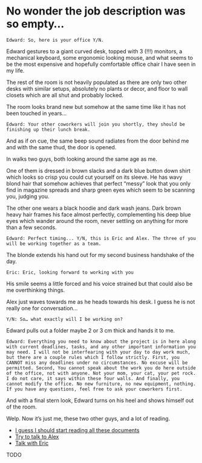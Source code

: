 # No wonder the job description was so empty…

    Edward: So, here is your office Y/N. 

Edward gestures to a giant curved desk, topped with 3 (!!!) monitors, a mechanical keyboard, some ergonomic looking mouse, and what seems to be the most expensive and hopefully comfortable office chair I have seen in my life.  

The rest of the room is not heavily populated as there are only two other desks with similar setups, absolutely no plants or decor, and floor to wall closets which are all shut and probably locked. 

The room looks brand new but somehow at the same time like it has not been touched in years…  

    Edward: Your other coworkers will join you shortly, they should be finishing up their lunch break. 

And as if on cue, the same beep sound radiates from the door behind me and with the same thud, the door is opened.  

In walks two guys, both looking around the same age as me.  

One of them is dressed in brown slacks and a dark blue button down shirt which looks so crisp you could cut yourself on its sleeve. He has wavy blond hair that somehow achieves that perfect “messy” look that you only find in magazine spreads and sharp green eyes which seem to be scanning you, judging you. 

The other one wears a black hoodie and dark wash jeans. Dark brown heavy hair frames his face almost perfectly, complementing his deep blue eyes which wander around the room, never settling on anything for more than a few seconds. 

    Edward: Perfect timing... Y/N, this is Eric and Alex. The three of you will be working together as a team. 

The blonde extends his hand out for my second business handshake of the day.

	Eric: Eric, looking forward to working with you

His smile seems a little forced and his voice strained but that could also be me overthinking things. 

Alex just waves towards me as he heads towards his desk. I guess he is not really one for conversation...

    Y/N: So… what exactly will I be working on?

Edward pulls out a folder maybe 2 or 3 cm thick and hands it to me.

    Edward: Everything you need to know about the project is in here along with current deadlines, tasks, and any other important information you may need. I will not be interfearing with your day to day work much, but there are a couple rules which I follow strictly. First, you CANNOT miss any deadlines under no circumstances. No excuse will be permitted. Second, You cannot speak about the work you do here outside of the office, not with anyone. Not your mom, your cat, your pet rock. I do not care, it says within these four walls. And finally, you cannot modify the office. No new furniture, no new equipment, nothing. If you have any questions, feel free to ask your coworkers first.

And with a final stern look, Edward turns on his heel and shows himself out of the room.

Welp. Now it’s just me, these two other guys, and a lot of reading.  

- [I guess I should start reading all these documents](2.1/a.md)
- [Try to talk to Alex](2.1/b.md)
- [Talk with Eric](2.1/c.md)


TODO
